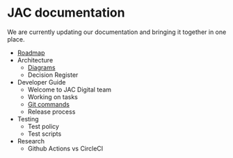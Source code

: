 # JAC documentation

We are currently updating our documentation and bringing it together in one place.

- [Roadmap](roadmap.md)
- Architecture
  - [Diagrams](architecture/index.md)
  - Decision Register
- Developer Guide
  - Welcome to JAC Digital team
  - Working on tasks
  - [Git commands](git-commands.md)
  - Release process
- Testing
  - Test policy
  - Test scripts
- Research
  - Github Actions vs CircleCI

